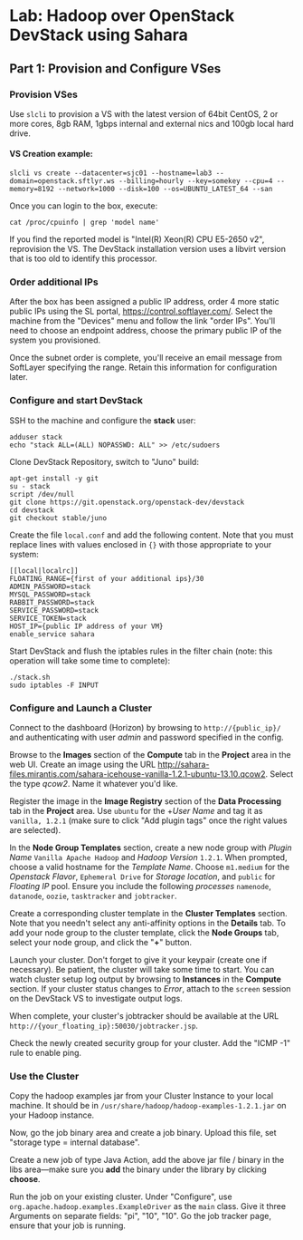 # Lab: Hadoop over OpenStack DevStack using Sahara

## Part 1: Provision and Configure VSes

### Provision VSes
Use `slcli` to provision a VS with the latest version of 64bit CentOS, 2 or more cores, 8gb RAM, 1gbps internal and external nics and 100gb local hard drive.

#### VS Creation example:
    slcli vs create --datacenter=sjc01 --hostname=lab3 --domain=openstack.sftlyr.ws --billing=hourly --key=somekey --cpu=4 --memory=8192 --network=1000 --disk=100 --os=UBUNTU_LATEST_64 --san

Once you can login to the box, execute:

    cat /proc/cpuinfo | grep 'model name'

If you find the reported model is "Intel(R) Xeon(R) CPU E5-2650 v2", reprovision the VS. The DevStack installation version uses a libvirt version that is too old to identify this processor.

### Order additional IPs

After the box has been assigned a public IP address, order 4 more static public IPs using the SL portal, https://control.softlayer.com/. Select the machine from the "Devices" menu and follow the link "order IPs".  You'll need to choose an endpoint address, choose the primary public IP of the system you provisioned.

Once the subnet order is complete, you'll receive an email message from SoftLayer specifying the range. Retain this information for configuration later.

### Configure and start DevStack

SSH to the machine and configure the __stack__ user:

    adduser stack
    echo "stack ALL=(ALL) NOPASSWD: ALL" >> /etc/sudoers

Clone DevStack Repository, switch to "Juno" build:

    apt-get install -y git
    su - stack
    script /dev/null
    git clone https://git.openstack.org/openstack-dev/devstack
    cd devstack
    git checkout stable/juno

Create the file `local.conf` and add the following content. Note that you must replace lines with values enclosed in `{}` with those appropriate to your system:

    [[local|localrc]]
    FLOATING_RANGE={first of your additional ips}/30
    ADMIN_PASSWORD=stack
    MYSQL_PASSWORD=stack
    RABBIT_PASSWORD=stack
    SERVICE_PASSWORD=stack
    SERVICE_TOKEN=stack
    HOST_IP={public IP address of your VM}
    enable_service sahara

Start DevStack and flush the iptables rules in the filter chain (note: this operation will take some time to complete):

    ./stack.sh
    sudo iptables -F INPUT

### Configure and Launch a Cluster

Connect to the dashboard (Horizon) by browsing to `http://{public_ip}/` and authenticating with user _admin_ and password specified in the config.

Browse to the __Images__ section of the __Compute__ tab in the __Project__ area in the web UI. Create an image using the URL http://sahara-files.mirantis.com/sahara-icehouse-vanilla-1.2.1-ubuntu-13.10.qcow2. Select the type _qcow2_. Name it whatever you'd like.

Register the image in the __Image Registry__ section of the __Data Processing__ tab in the __Project__ area. Use `ubuntu` for the +_User Name_ and tag it as `vanilla, 1.2.1` (make sure to click "Add plugin tags" once the right values are selected).

In the __Node Group Templates__ section, create a new node group with _Plugin Name_ `Vanilla Apache Hadoop` and _Hadoop Version_ `1.2.1`. When prompted, choose a valid hostname for the _Template Name_. Choose `m1.medium` for the _Openstack Flavor_, `Ephemeral Drive` for _Storage location_, and `public` for _Floating IP_ pool. Ensure you include the following _processes_ `namenode`, `datanode`, `oozie`, `tasktracker` and `jobtracker`.

Create a corresponding cluster template in the __Cluster Templates__ section. Note that you needn't select any anti-affinity options in the __Details__ tab. To add your node group to the cluster template, click the __Node Groups__ tab, select your node group, and click the "__+__" button.

Launch your cluster. Don't forget to give it your keypair (create one if necessary). Be patient, the cluster will take some time to start. You can watch cluster setup log output by browsing to __Instances__ in the __Compute__ section. If your cluster status changes to _Error_, attach to the `screen` session on the DevStack VS to investigate output logs.

When complete, your cluster's jobtracker should be available at the URL `http://{your_floating_ip}:50030/jobtracker.jsp`.

Check the newly created security group for your cluster. Add the "ICMP -1" rule to enable ping.

### Use the Cluster

Copy the hadoop examples jar from your Cluster Instance to your local machine. It should be in `/usr/share/hadoop/hadoop-examples-1.2.1.jar` on your Hadoop instance.

Now, go the job binary area and create a job binary.  Upload this file, set "storage type = internal database".

Create a new job of type Java Action, add the above jar file / binary in the libs area—make sure you __add__ the binary under the library by clicking __choose__.

Run the job on your existing cluster.  Under "Configure", use `org.apache.hadoop.examples.ExampleDriver` as the `main` class.  Give it three Arguments on separate fields: "pi", "10", "10". Go the job tracker page, ensure that your job is running.
